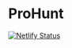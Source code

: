 # ProHunt

[![Netlify Status](https://api.netlify.com/api/v1/badges/9925243d-0525-4f69-8e88-ef8462305684/deploy-status)](https://app.netlify.com/sites/jovial-dodol-ac1b73/deploys)
